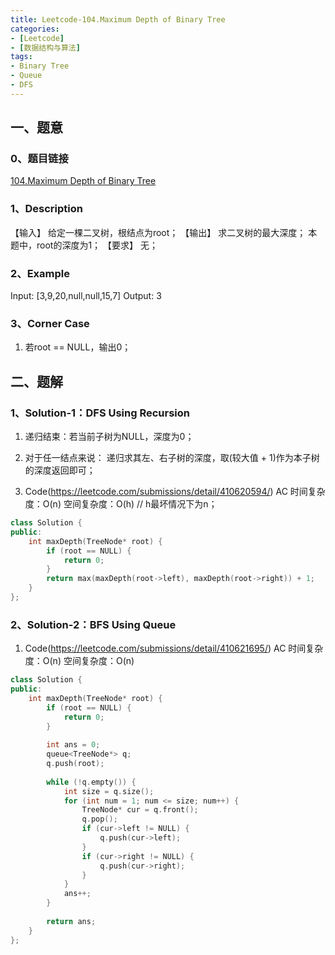```yaml
---
title: Leetcode-104.Maximum Depth of Binary Tree
categories: 
- [Leetcode]
- [数据结构与算法]
tags: 
- Binary Tree
- Queue
- DFS
---
```


## 一、题意

### 0、题目链接
[104.Maximum Depth of Binary Tree](https://leetcode.com/problems/maximum-depth-of-binary-tree/)

### 1、Description
【输入】
给定一棵二叉树，根结点为root；
【输出】
求二叉树的最大深度；
本题中，root的深度为1；
【要求】
无；

### 2、Example
Input: [3,9,20,null,null,15,7]
Output: 3

<!-- more -->

### 3、Corner Case
1. 若root == NULL，输出0；

## 二、题解

### 1、Solution-1：DFS Using Recursion
1. 递归结束：若当前子树为NULL，深度为0；

2. 对于任一结点来说：
递归求其左、右子树的深度，取(较大值 + 1)作为本子树的深度返回即可；

3. Code(https://leetcode.com/submissions/detail/410620594/)
AC
时间复杂度：O(n)
空间复杂度：O(h) // h最坏情况下为n；
```C++
class Solution {
public:
    int maxDepth(TreeNode* root) {
        if (root == NULL) {
            return 0;
        }
        return max(maxDepth(root->left), maxDepth(root->right)) + 1;
    }
};
```

### 2、Solution-2：BFS Using Queue
1. Code(https://leetcode.com/submissions/detail/410621695/)
AC
时间复杂度：O(n)
空间复杂度：O(n)
```C++
class Solution {
public:
    int maxDepth(TreeNode* root) {
        if (root == NULL) {
            return 0;
        }
        
        int ans = 0;
        queue<TreeNode*> q;
        q.push(root);
        
        while (!q.empty()) {
            int size = q.size();
            for (int num = 1; num <= size; num++) {
                TreeNode* cur = q.front();
                q.pop();
                if (cur->left != NULL) {
                    q.push(cur->left);
                }
                if (cur->right != NULL) {
                    q.push(cur->right);
                }
            }
            ans++;
        }
        
        return ans;
    }
};
```